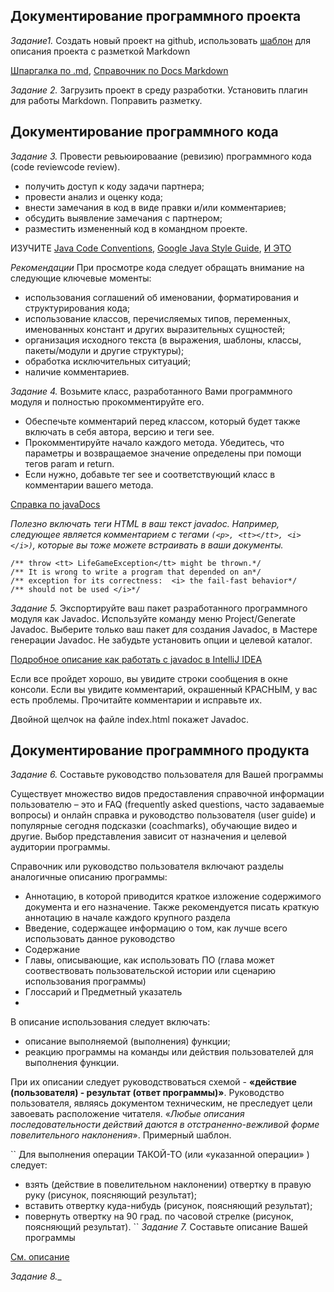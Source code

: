 ## Документирование программного проекта

_Задание1._ Создать новый проект на github, использовать [шаблон](https://github.com/olgmina/open-source-project-template.git) для описания проекта с разметкой Markdown


[Шпаргалка по .md](https://docs.github.com/en/github/writing-on-github/basic-writing-and-formatting-syntax), [Справочник по Docs Markdown](https://docs.microsoft.com/ru-ru/contribute/markdown-reference)

_Задание 2._ Загрузить проект в среду разработки. Установить плагин для работы Markdown. Поправить разметку.

## Документирование программного кода

_Задание 3._ Провести ревьюироваание (ревизию) программного кода (code reviewcode review).

- получить доступ к коду задачи партнера;
- провести анализ и оценку кода;
- внести замечания в код в виде правки и/или комментариев;
- обсудить выявление замечания с партнером;
- разместить измененный код в командном проекте.

ИЗУЧИТЕ [Java Code Conventions](https://www.magnumblog.space/java/131-translating-java-code-conventions), [Google Java Style Guide](https://google.github.io/styleguide/javaguide.html), [И ЭТО](https://nestor.minsk.by/sr/2006/02/sr60201.html)

*Рекомендации* При просмотре кода следует обращать внимание на следующие ключевые моменты:
- использования соглашений об именовании, форматирования и структурирования кода;
- использование классов, перечисляемых типов, переменных, именованных констант и других выразительных сущностей;
- организация исходного текста (в выражения, шаблоны, классы, пакеты/модули и другие структуры);
- обработка исключительных ситуаций;
- наличие комментариев.

_Задание 4._ Возьмите класс, разработанного Вами программного модуля и полностью прокомментируйте его.

- Обеспечьте комментарий перед классом, который будет также включать в себя автора, версию и теги see.
- Прокомментируйте начало каждого метода. Убедитесь, что параметры и возвращаемое значение определены при помощи тегов param и return.
- Если нужно, добавьте тег see и соответствующий класс в комментарии вашего метода.

[Справка по javaDocs](https://github.com/olgmina/SWEngineering-technics.github.io/blob/4213776a1389719ce8f7ddb291431181974b478e/Coding/Jadocs.md)

*Полезно включать теги HTML в ваш текст javadoc. Например, следующее является комментарием с тегами ```(<p>, <tt></tt>, <i></i>)```, которые вы тоже можете встраивать в ваши документы.*

```/** <p> Many different types of exceptions can happen. For example*/
/** throw <tt> LifeGameException</tt> might be thrown.*/
/** It is wrong to write a program that depended on an*/
/** exception for its correctness:  <i> the fail-fast behavior*/
/** should not be used </i>*/
```

_Задание 5._ Экспортируйте ваш пакет разработанного программного модуля как Javadoc. Используйте  команду меню Project/Generate Javadoc. Выберите только ваш пакет для создания Javadoc, в Мастере генерации Javadoc. Не забудьте установить опции и целевой каталог.

[Подробное описание как работать с javadoc в IntelliJ IDEA](https://www.jetbrains.com/help/idea/working-with-code-documentation.html)

Если все пройдет хорошо, вы увидите строки сообщения в окне консоли. Если вы увидите комментарий, окрашенный КРАСНЫМ, у вас есть проблемы. Прочитайте комментарии и исправьте их.

Двойной щелчок на файле index.html покажет Javadoc. 

## Документирование программного продукта

_Задание 6._ Составьте руководство пользователя для Вашей программы

Существует множество видов предоставления справочной информации пользователю – это и FAQ (frequently asked questions, часто задаваемые вопросы) и онлайн справка и руководство пользователя (user guide) и популярные сегодня подсказки (coachmarks), обучающие видео и другие. Выбор представления зависит от назначения и целевой аудитории программы.

Справочник или руководство пользователя включают разделы аналогичные описанию программы:
- Аннотацию, в которой приводится краткое изложение содержимого документа и его назначение. Также рекомендуется писать краткую аннотацию в начале каждого крупного раздела
- Введение, содержащее информацию о том, как лучше всего использовать данное руководство
- Содержание
- Главы, описывающие, как использовать ПО (глава может соотвествовать пользовательской истории или сценарию использования программы)
- Глоссарий и Предметный указатель
- 
В описание использования следует включать:
- описание выполняемой (выполнения) функции;
- реакцию программы на команды или действия пользователей для выполнения функции.

При их описании следует руководствоваться схемой - __«действие (пользователя) - результат (ответ программы)»__. Руководство пользователя, являясь документом техническим, не преследует цели завоевать расположение читателя. «_Любые описания последовательности действий даются в отстраненно-вежливой форме повелительного наклонения_». 
 Примерный шаблон. 
 
 `` Для выполнения операции ТАКОЙ-ТО (или «указанной операции» ) следует:
 - взять (действие в повелительном наклонении) отвертку в правую руку (рисунок, поясняющий результат);
- вставить отвертку куда-нибудь (рисунок, поясняющий результат);
- повернуть отвертку на 90 град. по часовой стрелке (рисунок, поясняющий результат).
 ``
 _Задание 7._ Составьте описание Вашей программы
  
 [См. описание](https://github.com/olgmina/SWEngineering-technics.github.io/blob/a562706a1b218c6607b4909fb7c125dfbda1c0bb/site/description.md)
 
 _Задание 8.__
